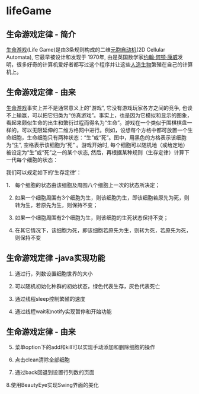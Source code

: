 # lifeGame

## 生命游戏定律 - 简介

[生命游戏](https://baike.baidu.com/item/生命游戏)(Life Game)是由3条规则构成的二维[元胞自动机](https://baike.baidu.com/item/元胞自动机/7085754)(2D Cellular Automata), 它最早被设计和发现于 1970年, 由是英国数学家[约翰·何顿·康威](https://baike.baidu.com/item/约翰·何顿·康威/8748231)发明，很多好奇的计算机爱好者都写过这个程序并让这些[人造生物](https://baike.baidu.com/item/人造生物/4413805)繁殖在自己的计算机上。

## 生命游戏定律 - 由来

[生命游戏](https://baike.baidu.com/item/生命游戏/2926434)事实上并不是通常意义上的”游戏”, 它没有游戏玩家各方之间的竞争, 也谈不上输赢，可以把它归类为“仿真游戏”。事实上，也是因为它模拟和显示的图象，看起来颇似生命的出生和繁衍过程而得名为“生命”。游戏在一个类似于围棋棋盘一样的，可以无限延伸的二维方格网中进行。例如，设想每个方格中都可放置一个生命细胞，生命细胞只有两种状态：“生”或“死”。图中，用黑色的方格表示该细胞为“生”, 空格表示该细胞为“死” 。游戏开始时, 每个细胞可以随机地（或给定地）被设定为“生”或“死”之一的某个状态, 然后，再根据某种规则（生存定律）计算下一代每个细胞的状态：

我们可以规定如下的‘生存定律’：

1． 每个细胞的状态由该细胞及周围八个细胞上一次的状态所决定；

2. 如果一个细胞周围有3个细胞为生，则该细胞为生，即该细胞若原先为死，则转为生，若原先为生，则保持不变；

3. 如果一个细胞周围有2个细胞为生，则该细胞的生死状态保持不变；

4. 在其它情况下，该细胞为死，即该细胞若原先为生，则转为死，若原先为死，则保持不变

## 生命游戏定律 -java实现功能
1.  通过行，列数设置细胞世界的大小

 

 

 

2.  可以随机初始化种群的初始状态，绿色代表生存，灰色代表死亡

 

 

3.  通过线程sleep控制繁殖的速度

 

 

4.  通过线程wait和notify实现暂停和开始功能

## 生命游戏定律 - 由来

 



5.  菜单option下的add和kill可以实现手动添加和删除细胞的操作

 

6.  点击clean清除全部细胞

 

 

 

7.  通过back回退到设置行列数的页面

 

 

8.使用BeautyEye实现Swing界面的美化

 

 

 

 

 

 

